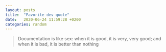 ```yaml
---
layout: posts
title:  "Favorite dev quote"
date:   2020-06-24 11:59:28 +0200
categories: random
---
```


> Documentation is like sex: when it is good, it is very, very good; and when it is bad, it is better than nothing